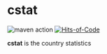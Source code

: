# cstat

![maven action](https://github.com/Ig-v-k/cstat/actions/workflows/mvn.yml/badge.svg)
[![Hits-of-Code](https://hitsofcode.com/github/Ig-v-k/cstat?branch=main)](https://hitsofcode.com/github/Ig-v-k/cstat/view?branch=main)

**cstat** is the country statistics
